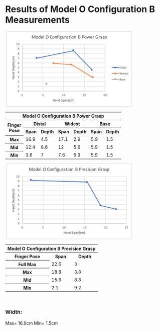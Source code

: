 # Results of Model O Configuration B Measurements

<image>
<img src="Images/ModelO_ConfB_Power_Chart.png" width="400">
</image>

<table>
    <thead>
        <tr>
            <th colspan=7> Model O Configuration B Power Grasp </th>
        </tr>
    </thead>
    <tbody>
        <tr>
            <th rowspan=2> Finger <br> Pose </th>
            <th colspan=2> Distal </th>
            <th colspan=2> Widest </th>
            <th colspan=2> Base </th>
        </tr>
        <tr>
            <th colspan=1> Span </th>
            <th colspan=1>Depth</th>
            <th colspan=1> Span </th>
            <th colspan=1>Depth</th>
            <th colspan=1> Span </th>
            <th colspan=1>Depth</th>
        </tr>
        <tr>
            <th colspan=1> Max </th>
            <td colspan=1> 16.9 </td>
            <td colspan=1> 4.5 </td>
            <td colspan=1> 17.1 </td>
            <td colspan=1> 2.9 </td>
            <td colspan=1> 5.9 </td>
            <td colspan=1> 1.5 </td>
        </tr>
        <tr>
            <th colspan=1> Mid </th>
            <td colspan=1> 12.4 </td>
            <td colspan=1> 8.6 </td>
            <td colspan=1> 12 </td>
            <td colspan=1> 5.6 </td>
            <td colspan=1> 5.9 </td>
            <td colspan=1> 1.5 </td>
        </tr>
        <tr>
            <th colspan=1> Min </th>
            <td colspan=1> 3.6 </td>
            <td colspan=1> 7 </td>
            <td colspan=1> 7.6 </td>
            <td colspan=1> 5.9 </td>
            <td colspan=1> 5.9 </td>
            <td colspan=1> 1.5 </td>
        </tr>
    </tbody>
</table>

 <image>
<img src="Images/ModelO_ConfB_Precision_Chart.png" width="400">
</image>

<table>
    <thead>
        <tr>
            <th colspan=3> Model O Configuration B Precision Grasp </th>
        </tr>
    </thead>
    <tbody>
        <tr>           
            <th colspan=1> Finger Pose </th>
            <th colspan=1> Span </th>
            <th colspan=1>Depth</th>
        </tr>
        <tr>
            <th colspan=1> Full Max </th>
            <td colspan=1> 22.6 </td>
            <td colspan=1> 3 </td>
        </tr>
        <tr>
            <th colspan=1> Max </th>
            <td colspan=1> 18.8 </td>
            <td colspan=1> 3.8 </td>
        </tr>
        <tr>
            <th colspan=1> Mid </th>
            <td colspan=1> 15.6 </td>
            <td colspan=1> 8.8 </td>
        </tr>
        <tr>
            <th colspan=1> Min </th>
            <td colspan=1> 2.1 </td>
            <td colspan=1> 9.2 </td>
        </tr>
    </tbody>
</table>
<br>

### Width: 
Max= 16.9cm Min= 1.5cm
<br>
